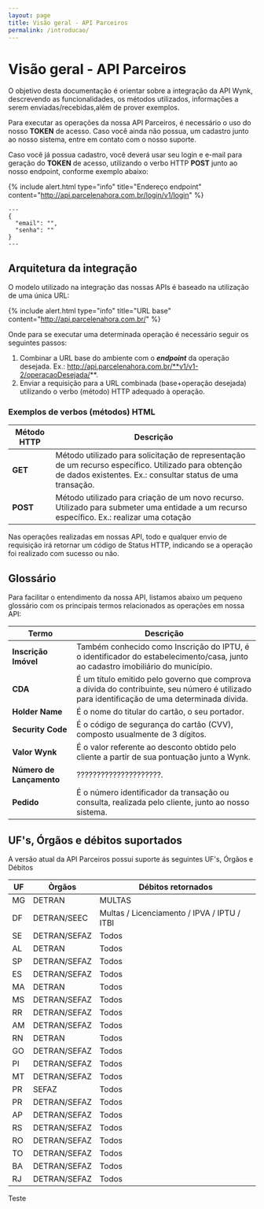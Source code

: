 ```yaml
---
layout: page
title: Visão geral - API Parceiros
permalink: /introducao/
---
```


# Visão geral - API Parceiros

O objetivo desta documentação é orientar sobre a integração da API Wynk, descrevendo as funcionalidades, os métodos utilizados, informações a serem enviadas/recebidas,além de prover exemplos.

Para executar as operações da nossa API Parceiros, é necessário o uso do nosso **TOKEN** de acesso. Caso você ainda não possua, um cadastro junto ao nosso sistema, entre em contato com o nosso suporte.

Caso você já possua cadastro, você deverá usar seu login e e-mail para geração do **TOKEN** de acesso, utilizando o verbo HTTP **POST** junto ao nosso endpoint, conforme exemplo abaixo:

{% include alert.html type="info" title="Endereço endpoint" content="http://api.parcelenahora.com.br/login/v1/login" %}

```
---
{
  "email": "",
  "senha": ""
}
---
```
## Arquitetura da integração

O modelo utilizado na integração das nossas APIs é baseado na utilização de uma única URL:

{% include alert.html type="info" title="URL base" content="http://api.parcelenahora.com.br/" %}

Onde para se executar uma determinada operação é necessário seguir os seguintes passos:

1. Combinar a URL base do ambiente com o **_endpoint_** da operação desejada. Ex.: http://api.parcelenahora.com.br/**v1/v1-2/operacaoDesejada/**.
2. Enviar a requisição para a URL combinada (base+operação desejada) utilizando o verbo (método) HTTP adequado à operação.

### Exemplos de verbos (métodos) HTML

|Método HTTP|Descrição|
|---|---|
|**GET**|Método utilizado para solicitação de representação de um recurso específico. Utilizado para obtenção de dados existentes. Ex.: consultar status de uma transação.|
|**POST**|Método utilizado para criação de um novo recurso. Utilizado para submeter uma entidade a um recurso específico. Ex.: realizar uma cotação|

Nas operações realizadas em nossas API, todo e qualquer envio de requisição irá retornar um código de Status HTTP, indicando se a operação foi realizado com sucesso ou não.

## Glossário 

Para facilitar o entendimento da nossa API, listamos abaixo um pequeno glossário com os principais termos relacionados as operações em nossa API:

|Termo|Descrição|
|---|---|
|**Inscrição Imóvel**|Também conhecido como Inscrição do IPTU, é o identificador do estabelecimento/casa, junto ao cadastro imobiliário do município.|
|**CDA**|É um título emitido pelo governo que comprova a dívida do contribuinte, seu número é utilizado para identificação de uma determinada dívida.|
|**Holder Name**|É o nome do titular do cartão, o seu portador.|
|**Security Code**|É o código de segurança do cartão (CVV), composto usualmente de 3 dígitos.|
|**Valor Wynk**|É o valor referente ao desconto obtido pelo cliente a partir de sua pontuação junto a Wynk.|
|**Número de Lançamento**|?????????????????????.|
|**Pedido**|É o número identificador da transação ou consulta, realizada pelo cliente, junto ao nosso sistema.|

## UF's, Órgãos e débitos suportados

A versão atual da API Parceiros possui suporte ás seguintes UF's, Órgãos e Débitos

| UF      | Òrgãos            | Débitos retornados                  |
|---------|-------------------|-------------------------------------|
| MG      | DETRAN            | MULTAS                              |
| DF      | DETRAN/SEEC       | Multas / Licenciamento / IPVA / IPTU / ITBI |
| SE      | DETRAN/SEFAZ      | Todos                               |
| AL      | DETRAN            | Todos                               |
| SP      | DETRAN/SEFAZ      | Todos                               |
| ES      | DETRAN/SEFAZ      | Todos                               |
| MA      | DETRAN            | Todos                               |
| MS      | DETRAN/SEFAZ      | Todos                               |
| RR      | DETRAN/SEFAZ      | Todos                               |
| AM      | DETRAN/SEFAZ      | Todos                               |
| RN      | DETRAN            | Todos                               |
| GO      | DETRAN/SEFAZ      | Todos                               |
| PI      | DETRAN/SEFAZ      | Todos                               |
| MT      | DETRAN/SEFAZ      | Todos                               |
| PR      | SEFAZ             | Todos                               |
| PR      | DETRAN/SEFAZ      | Todos                               |
| AP      | DETRAN/SEFAZ      | Todos                               |
| RS      | DETRAN/SEFAZ      | Todos                               |
| RO      | DETRAN/SEFAZ      | Todos                               |
| TO      | DETRAN/SEFAZ      | Todos                               |
| BA      | DETRAN/SEFAZ      | Todos                               |
| RJ      | DETRAN/SEFAZ      | Todos                               |

Teste